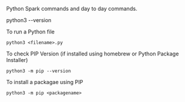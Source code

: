 Python Spark commands and day to day commands.

python3 --version

To run a Python file

    python3 <filename>.py

To check PIP Version (if installed using homebrew or Python Package Installer)

    python3 -m pip --version

To install a packagae using PIP

    python3 -m pip <packagename>
